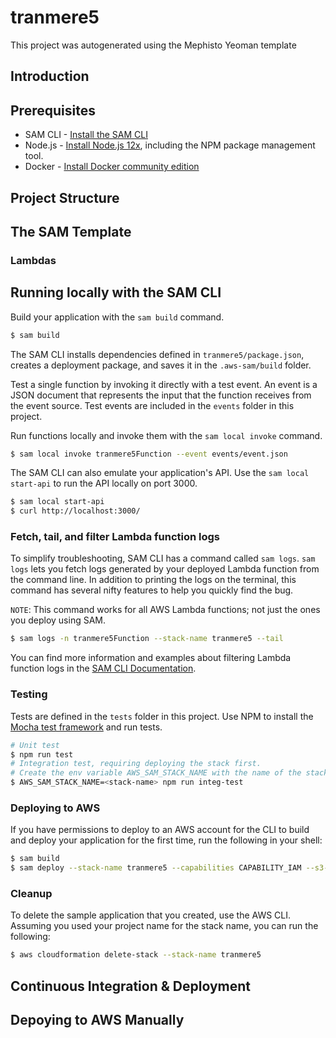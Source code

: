 # tranmere5

This project was autogenerated using the Mephisto Yeoman template 

## Introduction

## Prerequisites

* SAM CLI - [Install the SAM CLI](https://docs.aws.amazon.com/serverless-application-model/latest/developerguide/serverless-sam-cli-install.html)
* Node.js - [Install Node.js 12x](https://nodejs.org/en/), including the NPM package management tool.
* Docker - [Install Docker community edition](https://hub.docker.com/search/?type=edition&offering=community)

## Project Structure

## The SAM Template

### Lambdas

## Running locally with the SAM CLI

Build your application with the `sam build` command.

```bash
$ sam build
```

The SAM CLI installs dependencies defined in `tranmere5/package.json`, creates a deployment package, and saves it in the `.aws-sam/build` folder.

Test a single function by invoking it directly with a test event. An event is a JSON document that represents the input that the function receives from the event source. Test events are included in the `events` folder in this project.

Run functions locally and invoke them with the `sam local invoke` command.

```bash
$ sam local invoke tranmere5Function --event events/event.json
```

The SAM CLI can also emulate your application's API. Use the `sam local start-api` to run the API locally on port 3000.

```bash
$ sam local start-api
$ curl http://localhost:3000/
```
### Fetch, tail, and filter Lambda function logs

To simplify troubleshooting, SAM CLI has a command called `sam logs`. `sam logs` lets you fetch logs generated by your deployed Lambda function from the command line. In addition to printing the logs on the terminal, this command has several nifty features to help you quickly find the bug.

`NOTE`: This command works for all AWS Lambda functions; not just the ones you deploy using SAM.

```bash
$ sam logs -n tranmere5Function --stack-name tranmere5 --tail
```

You can find more information and examples about filtering Lambda function logs in the [SAM CLI Documentation](https://docs.aws.amazon.com/serverless-application-model/latest/developerguide/serverless-sam-cli-logging.html).

### Testing

Tests are defined in the `tests` folder in this project. Use NPM to install the [Mocha test framework](https://mochajs.org/) and run tests.

```bash
# Unit test
$ npm run test
# Integration test, requiring deploying the stack first.
# Create the env variable AWS_SAM_STACK_NAME with the name of the stack we are testing
$ AWS_SAM_STACK_NAME=<stack-name> npm run integ-test
```

### Deploying to AWS

If you have permissions to deploy to an AWS account for the CLI to build and deploy your application for the first time, run the following in your shell:

```bash
$ sam build
$ sam deploy --stack-name tranmere5 --capabilities CAPABILITY_IAM --s3-bucket tranmere-web-api
```

### Cleanup

To delete the sample application that you created, use the AWS CLI. Assuming you used your project name for the stack name, you can run the following:

```bash
$ aws cloudformation delete-stack --stack-name tranmere5
```

## Continuous Integration & Deployment

## Depoying to AWS Manually

